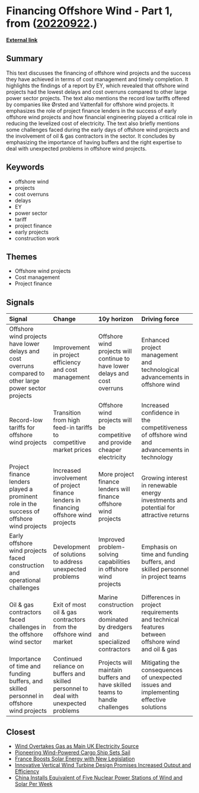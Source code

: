 # __Financing Offshore Wind - Part 1__, from ([20220922](https://kghosh.substack.com/p/20220922).)

__[External link](https://jeromeaparis.substack.com/p/financing-offshore-wind-part-1)__



## Summary

This text discusses the financing of offshore wind projects and the success they have achieved in terms of cost management and timely completion. It highlights the findings of a report by EY, which revealed that offshore wind projects had the lowest delays and cost overruns compared to other large power sector projects. The text also mentions the record low tariffs offered by companies like Ørsted and Vattenfall for offshore wind projects. It emphasizes the role of project finance lenders in the success of early offshore wind projects and how financial engineering played a critical role in reducing the levelized cost of electricity. The text also briefly mentions some challenges faced during the early days of offshore wind projects and the involvement of oil & gas contractors in the sector. It concludes by emphasizing the importance of having buffers and the right expertise to deal with unexpected problems in offshore wind projects.

## Keywords

* offshore wind
* projects
* cost overruns
* delays
* EY
* power sector
* tariff
* project finance
* early projects
* construction work

## Themes

* Offshore wind projects
* Cost management
* Project finance

## Signals

| Signal                                                                                                   | Change                                                                               | 10y horizon                                                                 | Driving force                                                                                  |
|:---------------------------------------------------------------------------------------------------------|:-------------------------------------------------------------------------------------|:----------------------------------------------------------------------------|:-----------------------------------------------------------------------------------------------|
| Offshore wind projects have lower delays and cost overruns compared to other large power sector projects | Improvement in project efficiency and cost management                                | Offshore wind projects will continue to have lower delays and cost overruns | Enhanced project management and technological advancements in offshore wind                    |
| Record-low tariffs for offshore wind projects                                                            | Transition from high feed-in tariffs to competitive market prices                    | Offshore wind projects will be competitive and provide cheaper electricity  | Increased confidence in the competitiveness of offshore wind and advancements in technology    |
| Project finance lenders played a prominent role in the success of offshore wind projects                 | Increased involvement of project finance lenders in financing offshore wind projects | More project finance lenders will finance offshore wind projects            | Growing interest in renewable energy investments and potential for attractive returns          |
| Early offshore wind projects faced construction and operational challenges                               | Development of solutions to address unexpected problems                              | Improved problem-solving capabilities in offshore wind projects             | Emphasis on time and funding buffers, and skilled personnel in project teams                   |
| Oil & gas contractors faced challenges in the offshore wind sector                                       | Exit of most oil & gas contractors from the offshore wind market                     | Marine construction work dominated by dredgers and specialized contractors  | Differences in project requirements and technical features between offshore wind and oil & gas |
| Importance of time and funding buffers, and skilled personnel in offshore wind projects                  | Continued reliance on buffers and skilled personnel to deal with unexpected problems | Projects will maintain buffers and have skilled teams to handle challenges  | Mitigating the consequences of unexpected issues and implementing effective solutions          |

## Closest

* [Wind Overtakes Gas as Main UK Electricity Source](fb0ad35a700c17919f0e3f303fb7f9b6)
* [Pioneering Wind-Powered Cargo Ship Sets Sail](17a6704a82824be2f5910ebceee7ec75)
* [France Boosts Solar Energy with New Legislation](bf6fa37b7bc836eca6faa20578b2718e)
* [Innovative Vertical Wind Turbine Design Promises Increased Output and Efficiency](d4b9614dce0dbe9cd944ed6cb3022d12)
* [China Installs Equivalent of Five Nuclear Power Stations of Wind and Solar Per Week](36f1ded81fc9d860c405a019627fb21c)